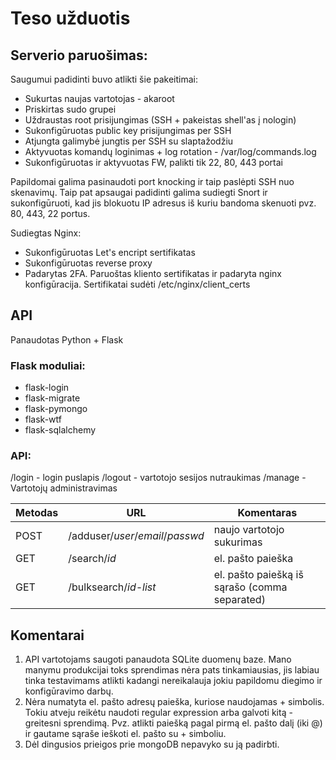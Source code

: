 # Teso užduotis
## Serverio paruošimas:
Saugumui padidinti buvo atlikti šie pakeitimai:
* Sukurtas naujas vartotojas - akaroot
* Priskirtas sudo grupei
* Uždraustas root prisijungimas (SSH + pakeistas shell'as į nologin)
* Sukonfigūruotas public key prisijungimas per SSH
* Atjungta galimybė jungtis per SSH su slaptažodžiu
* Aktyvuotas komandų loginimas + log rotation - /var/log/commands.log
* Sukonfigūruotas ir aktyvuotas FW, palikti tik 22, 80, 443 portai

Papildomai galima pasinaudoti port knocking ir taip paslėpti SSH nuo skenavimų. 
Taip pat apsaugai padidinti galima sudiegti Snort ir sukonfigūruoti, kad jis blokuotu IP adresus iš kuriu bandoma skenuoti pvz. 80, 443, 22 portus.

	
Sudiegtas Nginx:
* Sukonfigūruotas Let's encript sertifikatas
* Sukonfigūruotas reverse proxy
* Padarytas 2FA. Paruoštas kliento sertifikatas ir padaryta nginx konfigūracija. Sertifikatai sudėti /etc/nginx/client_certs 


## API
Panaudotas Python + Flask
### Flask moduliai:
* flask-login
* flask-migrate
* flask-pymongo
* flask-wtf
* flask-sqlalchemy

### API:
 /login - login puslapis
 /logout - vartotojo sesijos nutraukimas
 /manage - Vartotojų administravimas
 
Metodas |    URL                           | Komentaras
--------|----------------------------------|-----------------------------
POST    | /adduser/_user_/_email_/_passwd_ | naujo vartotojo sukurimas
GET     | /search/_id_                     | el. pašto paieška
GET     | /bulksearch/_id-list_            | el. pašto paiešką iš sąrašo (comma separated)


## Komentarai
1. API vartotojams saugoti panaudota SQLite duomenų baze. Mano manymu produkcijai toks sprendimas nėra pats tinkamiausias, jis labiau tinka testavimams atlikti kadangi nereikalauja jokiu papildomu diegimo ir konfigūravimo darbų.
2. Nėra numatyta el. pašto adresų paieška, kuriose naudojamas + simbolis. Tokiu atveju reikėtu naudoti regular expression arba galvoti kitą - greitesni sprendimą. Pvz. atlikti paiešką pagal pirmą el. pašto dalį (iki @) ir gautame sąraše ieškoti el. pašto su + simboliu.
3. Dėl dingusios prieigos prie mongoDB nepavyko su ją padirbti.
